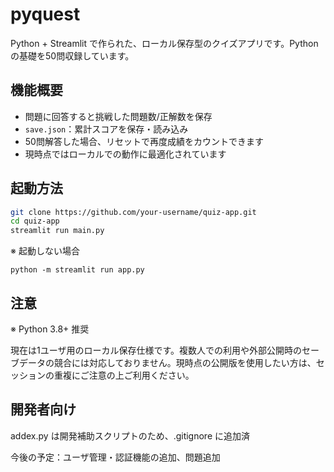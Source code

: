 # pyquest

Python + Streamlit で作られた、ローカル保存型のクイズアプリです。Pythonの基礎を50問収録しています。

## 機能概要

- 問題に回答すると挑戦した問題数/正解数を保存
- `save.json`：累計スコアを保存・読み込み
- 50問解答した場合、リセットで再度成績をカウントできます
- 現時点ではローカルでの動作に最適化されています

##  起動方法

```bash
git clone https://github.com/your-username/quiz-app.git
cd quiz-app
streamlit run main.py
```
※ 起動しない場合
```
python -m streamlit run app.py
```

## 注意
※ Python 3.8+ 推奨

現在は1ユーザ用のローカル保存仕様です。複数人での利用や外部公開時のセーブデータの競合には対応しておりません。現時点の公開版を使用したい方は、セッションの重複にご注意の上ご利用ください。

## 開発者向け
addex.py は開発補助スクリプトのため、.gitignore に追加済

今後の予定：ユーザ管理・認証機能の追加、問題追加